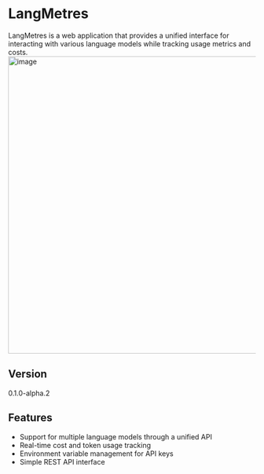 # LangMetres

LangMetres is a web application that provides a unified interface for interacting with various language models while tracking usage metrics and costs.
<img width="605" alt="image" src="https://github.com/user-attachments/assets/cf5cbb62-6768-42f6-914b-30f5fb59e07b">


## Version

0.1.0-alpha.2

## Features

- Support for multiple language models through a unified API
- Real-time cost and token usage tracking
- Environment variable management for API keys
- Simple REST API interface
